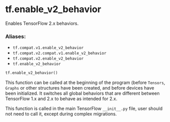 <div itemscope itemtype="http://developers.google.com/ReferenceObject">
<meta itemprop="name" content="tf.enable_v2_behavior" />
<meta itemprop="path" content="Stable" />
</div>

# tf.enable_v2_behavior

Enables TensorFlow 2.x behaviors.

### Aliases:

* `tf.compat.v1.enable_v2_behavior`
* `tf.compat.v2.compat.v1.enable_v2_behavior`
* `tf.compat.v2.enable_v2_behavior`
* `tf.enable_v2_behavior`

``` python
tf.enable_v2_behavior()
```

<!-- Placeholder for "Used in" -->

This function can be called at the beginning of the program (before `Tensors`,
`Graphs` or other structures have been created, and before devices have been
initialized. It switches all global behaviors that are different between
TensorFlow 1.x and 2.x to behave as intended for 2.x.

This function is called in the main TensorFlow `__init__.py` file, user should
not need to call it, except during complex migrations.
